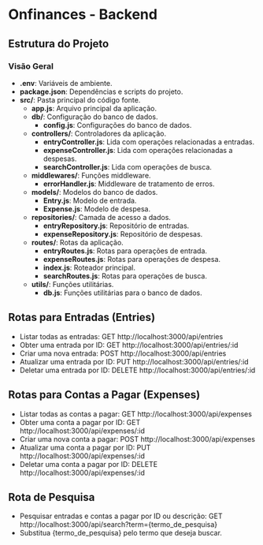 # Onfinances - Backend

## Estrutura do Projeto

### Visão Geral

- **.env**: Variáveis de ambiente.
- **package.json**: Dependências e scripts do projeto.
- **src/**: Pasta principal do código fonte.
  - **app.js**: Arquivo principal da aplicação.
  - **db/**: Configuração do banco de dados.
    - **config.js**: Configurações do banco de dados.
  - **controllers/**: Controladores da aplicação.
    - **entryController.js**: Lida com operações relacionadas a entradas.
    - **expenseController.js**: Lida com operações relacionadas a despesas.
    - **searchController.js**: Lida com operações de busca.
  - **middlewares/**: Funções middleware.
    - **errorHandler.js**: Middleware de tratamento de erros.
  - **models/**: Modelos do banco de dados.
    - **Entry.js**: Modelo de entrada.
    - **Expense.js**: Modelo de despesa.
  - **repositories/**: Camada de acesso a dados.
    - **entryRepository.js**: Repositório de entradas.
    - **expenseRepository.js**: Repositório de despesas.
  - **routes/**: Rotas da aplicação.
    - **entryRoutes.js**: Rotas para operações de entrada.
    - **expenseRoutes.js**: Rotas para operações de despesa.
    - **index.js**: Roteador principal.
    - **searchRoutes.js**: Rotas para operações de busca.
  - **utils/**: Funções utilitárias.
    - **db.js**: Funções utilitárias para o banco de dados.

## Rotas para Entradas (Entries)

- Listar todas as entradas: GET http://localhost:3000/api/entries
- Obter uma entrada por ID: GET http://localhost:3000/api/entries/:id
- Criar uma nova entrada: POST http://localhost:3000/api/entries
- Atualizar uma entrada por ID: PUT http://localhost:3000/api/entries/:id
- Deletar uma entrada por ID: DELETE http://localhost:3000/api/entries/:id

## Rotas para Contas a Pagar (Expenses)

- Listar todas as contas a pagar: GET http://localhost:3000/api/expenses
- Obter uma conta a pagar por ID: GET http://localhost:3000/api/expenses/:id
- Criar uma nova conta a pagar: POST http://localhost:3000/api/expenses
- Atualizar uma conta a pagar por ID: PUT http://localhost:3000/api/expenses/:id
- Deletar uma conta a pagar por ID: DELETE http://localhost:3000/api/expenses/:id

## Rota de Pesquisa

- Pesquisar entradas e contas a pagar por ID ou descrição: GET http://localhost:3000/api/search?term={termo_de_pesquisa}
- Substitua {termo_de_pesquisa} pelo termo que deseja buscar.
